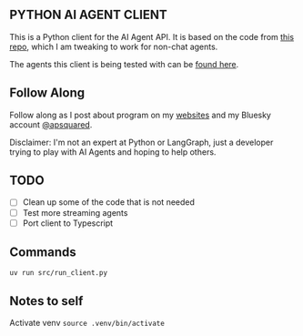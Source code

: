 ## PYTHON AI AGENT CLIENT

This is a Python client for the AI Agent API.  It is based on the code from [this repo](https://github.com/JoshuaC215/agent-service-toolkit), which I am tweaking to work for non-chat agents.

The agents this client is being tested with can be [found here](https://github.com/apsquared/lg-agents).

## Follow Along

Follow along as I post about program on my [websites](https://apsquared.co) and my Bluesky account [@apsquared](https://bsky.app/profile/apsquared.bsky.social).

Disclaimer: I'm not an expert at Python or LangGraph, just a developer trying to play with AI Agents and hoping to help others.


## TODO
- [ ] Clean up some of the code that is not needed
- [ ] Test more streaming agents
- [ ] Port client to Typescript

## Commands

`uv run src/run_client.py`

## Notes to self

Activate venv
`source .venv/bin/activate`